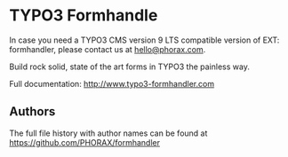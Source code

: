 # TYPO3 Formhandle

In case you need a TYPO3 CMS version 9 LTS compatible version of EXT: formhandler, please contact us at hello@phorax.com.

Build rock solid, state of the art forms in TYPO3 the painless way.

Full documentation: http://www.typo3-formhandler.com

## Authors
The full file history with author names can be found at
https://github.com/PHORAX/formhandler
